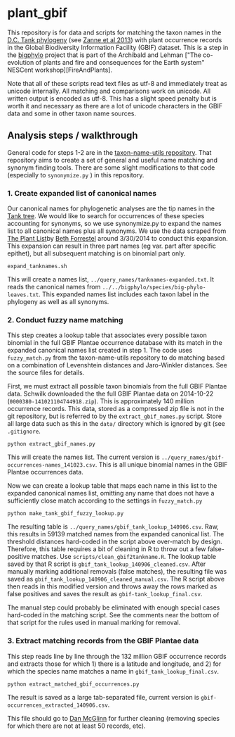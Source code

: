 plant_gbif
==========

This repository is for data and scripts for matching the taxon names in the [D.C. Tank phylogeny][TankTree] (see [Zanne et al 2013][Zanne-etal-2013]) with plant occurrence records in the Global Biodiversity Information Facility (GBIF) dataset. This is a step in the [bigphylo][bigphylo] project that is part of the Archibald and Lehman ["The co-evolution of plants and fire and consequences for the Earth system" NESCent workshop][FireAndPlants].

Note that all of these scripts read text files as utf-8 and immediately treat as unicode internally. All matching and comparisons work on unicode. All written output is encoded as utf-8. This has a slight speed penalty but is worth it and necessary as there are a lot of unicode characters in the GBIF data and some in other taxon name sources.

Analysis steps / walkthrough
----------------------------

General code for steps 1-2 are in the [taxon-name-utils repository](https://github.com/schwilklab/taxon-name-utils). That repository aims to create a set of general and useful name matching and synonym finding tools. There are some slight modifications to that code (especially to `synonymize.py` ) in this repository.

### 1. Create expanded list of canonical names ###

Our canonical names for phylogenetic analyses are the tip names in the [Tank tree][TankTree]. We would like to search for occurrences of these species accounting for synonyms, so we use synonymize.py to expand the names list to all canonical names plus all synonyms. We use the data scraped from [The Plant List][TPL]by [Beth Forrestel][ejforrestel] around 3/30/2014 to conduct this expansion. This expansion can result in three part names (eg var. part after specific epithet), but all subsequent matching is on binomial part only.

```
expand_tanknames.sh
```

This will create a names list, `../query_names/tanknames-expanded.txt`.  It reads the canonical names from `../../bigphylo/species/big-phylo-leaves.txt`. This expanded names list includes each taxon label in the phylogeny as well as all synonyms.

### 2. Conduct fuzzy name matching

This step creates a lookup table that associates every possible taxon binomial in the full GBIF Plantae occurrence database with its match in the expanded canonical names list created in step 1. The code uses `fuzzy_match.py` from the taxon-name-utils repository to do matching based on a combination of Levenshtein distances and Jaro-Winkler distances. See the source files for details.

First, we must extract all possible taxon binomials from the full GBIF Plantae data. Schwilk downloaded the the full GBIF Plantae data on 2014-10-22 (`0000380-141021104744918.zip`). This is approximately 140 million occurrence records. This data, stored as a compressed zip file is not in the git repository, but is referred to by the `extract_gbif_names.py` script. Store all large data such as this in the `data/` directory which is ignored by git (see `.gitignore`.

```
python extract_gbif_names.py
```

This will create the names list. The current version is `../query_names/gbif-occurrences-names_141023.csv`. This is all unique binomial names in the GBIF Plantae occurrences data.

Now we can create a lookup table that maps each name in this list to the expanded canonical names list, omitting any name that does not have a sufficiently close match according to the settings in `fuzzy_match.py`

```
python make_tank_gbif_fuzzy_lookup.py
```

The resulting table is `../query_names/gbif_tank_lookup_140906.csv`. Raw, this results in 59139 matched names from the expanded canonical list. The threshold distances hard-coded in the script above over-match by design. Therefore, this table requires a bit of cleaning in R to throw out a few false-positive matches. Use `scripts/clean_gbif2tankname.R`. The lookup table saved by that R script is `gbif_tank_lookup_140906_cleaned.csv`.  After manually marking additional removals (false matches), the resulting file was saved as `gbif_tank_lookup_140906_cleaned_manual.csv`.  The R script above then reads in this modified version and throws away the rows marked as false positives and saves the result as  `gbif-tank_lookup_final.csv`.

The manual step could probably be eliminated with enough special cases hard-coded in the matching script. See the comments near the bottom of that script for the rules used in manual marking for removal.

### 3. Extract matching records from the GBIF Plantae data ###

This step reads line by line through the 132 million GBIF occurrence records and extracts those for which 1) there is a latitude and longitude, and 2) for which the species name matches a name in `gbif_tank_lookup_final.csv`. 


```
python extract_matched_gbif_occurrences.py

```

The result is saved as a large tab-separated file, current version is `gbif-occurrences_extracted_140906.csv`.

This file should go to [Dan McGlinn][dmcglinn] for further cleaning (removing species for which there are not at least 50 records, etc).

[bigphylo]: https://github.com/Fireandplants/bigphylo
[ejforrestel]: https://github.com/ejforrestel
[dmcglinn]: https://github.com/dmcglinn
[FireAndLants]: http://www.nescent.org/science/awards_summary.php?id=423
[GBIF]: http://www.gbif.org/
[TPL]: http://www.theplantlist.org/
[TankTree]: http://datadryad.org/resource/doi:10.5061/dryad.63q27/3
[Zanne-etal-2013]: http://www.nature.com/nature/journal/v506/n7486/full/nature12872.html

